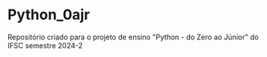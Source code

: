# Python_0ajr
Repositório criado para o projeto de ensino "Python - do Zero ao Júnior" do IFSC semestre 2024-2
